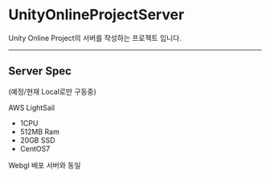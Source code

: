 # UnityOnlineProjectServer

Unity Online Project의 서버를 작성하는 프로젝트 입니다.

---
## Server Spec

(예정/현재 Local로만 구동중)

AWS LightSail
- 1CPU
- 512MB Ram
- 20GB SSD
- CentOS7

Webgl 배포 서버와 동일
